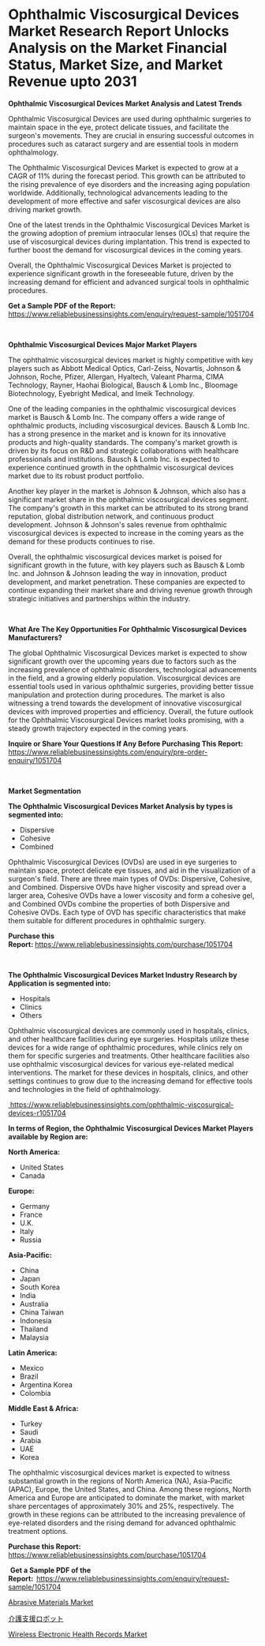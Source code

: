 <p><h1>Ophthalmic Viscosurgical Devices Market Research Report Unlocks Analysis on the Market Financial Status, Market Size, and Market Revenue upto 2031</h1></p><p><strong>Ophthalmic Viscosurgical Devices Market Analysis and Latest Trends</strong></p>
<p><p>Ophthalmic Viscosurgical Devices are used during ophthalmic surgeries to maintain space in the eye, protect delicate tissues, and facilitate the surgeon's movements. They are crucial in ensuring successful outcomes in procedures such as cataract surgery and are essential tools in modern ophthalmology.</p><p>The Ophthalmic Viscosurgical Devices Market is expected to grow at a CAGR of 11% during the forecast period. This growth can be attributed to the rising prevalence of eye disorders and the increasing aging population worldwide. Additionally, technological advancements leading to the development of more effective and safer viscosurgical devices are also driving market growth.</p><p>One of the latest trends in the Ophthalmic Viscosurgical Devices Market is the growing adoption of premium intraocular lenses (IOLs) that require the use of viscosurgical devices during implantation. This trend is expected to further boost the demand for viscosurgical devices in the coming years.</p><p>Overall, the Ophthalmic Viscosurgical Devices Market is projected to experience significant growth in the foreseeable future, driven by the increasing demand for efficient and advanced surgical tools in ophthalmic procedures.</p></p>
<p><strong>Get a Sample PDF of the Report:&nbsp;</strong> <a href="https://www.reliablebusinessinsights.com/enquiry/request-sample/1051704">https://www.reliablebusinessinsights.com/enquiry/request-sample/1051704</a></p>
<p>&nbsp;</p>
<p><strong>Ophthalmic Viscosurgical Devices Major Market Players</strong></p>
<p><p>The ophthalmic viscosurgical devices market is highly competitive with key players such as Abbott Medical Optics, Carl-Zeiss, Novartis, Johnson & Johnson, Roche, Pfizer, Allergan, Hyaltech, Valeant Pharma, CIMA Technology, Rayner, Haohai Biological, Bausch & Lomb Inc., Bloomage Biotechnology, Eyebright Medical, and Imeik Technology.</p><p>One of the leading companies in the ophthalmic viscosurgical devices market is Bausch & Lomb Inc. The company offers a wide range of ophthalmic products, including viscosurgical devices. Bausch & Lomb Inc. has a strong presence in the market and is known for its innovative products and high-quality standards. The company's market growth is driven by its focus on R&D and strategic collaborations with healthcare professionals and institutions. Bausch & Lomb Inc. is expected to experience continued growth in the ophthalmic viscosurgical devices market due to its robust product portfolio.</p><p>Another key player in the market is Johnson & Johnson, which also has a significant market share in the ophthalmic viscosurgical devices segment. The company's growth in this market can be attributed to its strong brand reputation, global distribution network, and continuous product development. Johnson & Johnson's sales revenue from ophthalmic viscosurgical devices is expected to increase in the coming years as the demand for these products continues to rise.</p><p>Overall, the ophthalmic viscosurgical devices market is poised for significant growth in the future, with key players such as Bausch & Lomb Inc. and Johnson & Johnson leading the way in innovation, product development, and market penetration. These companies are expected to continue expanding their market share and driving revenue growth through strategic initiatives and partnerships within the industry.</p></p>
<p>&nbsp;</p>
<p><strong>What Are The Key Opportunities For Ophthalmic Viscosurgical Devices Manufacturers?</strong></p>
<p><p>The global Ophthalmic Viscosurgical Devices market is expected to show significant growth over the upcoming years due to factors such as the increasing prevalence of ophthalmic disorders, technological advancements in the field, and a growing elderly population. Viscosurgical devices are essential tools used in various ophthalmic surgeries, providing better tissue manipulation and protection during procedures. The market is also witnessing a trend towards the development of innovative viscosurgical devices with improved properties and efficiency. Overall, the future outlook for the Ophthalmic Viscosurgical Devices market looks promising, with a steady growth trajectory expected in the coming years.</p></p>
<p><strong>Inquire or Share Your Questions If Any Before Purchasing This Report:</strong> <a href="https://www.reliablebusinessinsights.com/enquiry/pre-order-enquiry/1051704">https://www.reliablebusinessinsights.com/enquiry/pre-order-enquiry/1051704</a></p>
<p>&nbsp;</p>
<p><strong>Market Segmentation</strong></p>
<p><strong>The Ophthalmic Viscosurgical Devices Market Analysis by types is segmented into:</strong></p>
<p><ul><li>Dispersive</li><li>Cohesive</li><li>Combined</li></ul></p>
<p><p>Ophthalmic Viscosurgical Devices (OVDs) are used in eye surgeries to maintain space, protect delicate eye tissues, and aid in the visualization of a surgeon's field. There are three main types of OVDs: Dispersive, Cohesive, and Combined. Dispersive OVDs have higher viscosity and spread over a larger area, Cohesive OVDs have a lower viscosity and form a cohesive gel, and Combined OVDs combine the properties of both Dispersive and Cohesive OVDs. Each type of OVD has specific characteristics that make them suitable for different procedures in ophthalmic surgery.</p></p>
<p><strong>Purchase this Report:&nbsp;</strong><a href="https://www.reliablebusinessinsights.com/purchase/1051704">https://www.reliablebusinessinsights.com/purchase/1051704</a></p>
<p>&nbsp;</p>
<p><strong>The Ophthalmic Viscosurgical Devices Market Industry Research by Application is segmented into:</strong></p>
<p><ul><li>Hospitals</li><li>Clinics</li><li>Others</li></ul></p>
<p><p>Ophthalmic viscosurgical devices are commonly used in hospitals, clinics, and other healthcare facilities during eye surgeries. Hospitals utilize these devices for a wide range of ophthalmic procedures, while clinics rely on them for specific surgeries and treatments. Other healthcare facilities also use ophthalmic viscosurgical devices for various eye-related medical interventions. The market for these devices in hospitals, clinics, and other settings continues to grow due to the increasing demand for effective tools and technologies in the field of ophthalmology.</p></p>
<p><a href="https://www.reliablebusinessinsights.com/ophthalmic-viscosurgical-devices-r1051704">&nbsp;https://www.reliablebusinessinsights.com/ophthalmic-viscosurgical-devices-r1051704</a></p>
<p><strong>In terms of Region, the Ophthalmic Viscosurgical Devices Market Players available by Region are:</strong></p>
<p>
    <p> <strong> North America: </strong>
        <ul>
            <li>United States</li>
            <li>Canada</li>
        </ul>
        </p> 
    <p> <strong> Europe: </strong>
        <ul>
            <li>Germany</li>
            <li>France</li>
            <li>U.K.</li>
            <li>Italy</li>
            <li>Russia</li>
        </ul>
        </p> 
    <p> <strong> Asia-Pacific: </strong>
        <ul>
            <li>China</li>
            <li>Japan</li>
            <li>South Korea</li>
            <li>India</li>
            <li>Australia</li>
            <li>China Taiwan</li>
            <li>Indonesia</li>
            <li>Thailand</li>
            <li>Malaysia</li>
        </ul>
        </p> 
    <p> <strong> Latin America: </strong>
        <ul>
            <li>Mexico</li>
            <li>Brazil</li>
            <li>Argentina Korea</li>
            <li>Colombia</li>
        </ul>
        </p> 
    <p> <strong> Middle East & Africa: </strong>
        <ul>
            <li>Turkey</li>
            <li>Saudi</li>
            <li>Arabia</li>
            <li>UAE</li>
            <li>Korea</li>
        </ul>
    </p>
    </p>
<p><p>The ophthalmic viscosurgical devices market is expected to witness substantial growth in the regions of North America (NA), Asia-Pacific (APAC), Europe, the United States, and China. Among these regions, North America and Europe are anticipated to dominate the market, with market share percentages of approximately 30% and 25%, respectively. The growth in these regions can be attributed to the increasing prevalence of eye-related disorders and the rising demand for advanced ophthalmic treatment options.</p></p>
<p><strong>Purchase this Report: </strong><a href="https://www.reliablebusinessinsights.com/purchase/1051704">https://www.reliablebusinessinsights.com/purchase/1051704</a></p>
<p>&nbsp;<strong>Get a Sample PDF of the Report:&nbsp;&nbsp;</strong><a href="https://www.reliablebusinessinsights.com/enquiry/request-sample/1051704">https://www.reliablebusinessinsights.com/enquiry/request-sample/1051704</a></p>
<p><strong></strong></p>
<p><p><a href="https://github.com/peachesmcdowel1/Market-Research-Report-List-3/blob/main/abrasive-materials-market.md">Abrasive Materials Market</a></p><p><a href="https://github.com/FredaJerde/Market-Research-Report-List-1/blob/main/9063820178301.md">介護支援ロボット</a></p><p><a href="https://github.com/redneck06/Market-Research-Report-List-4/blob/main/wireless-electronic-health-records-market.md">Wireless Electronic Health Records Market</a></p></p>
